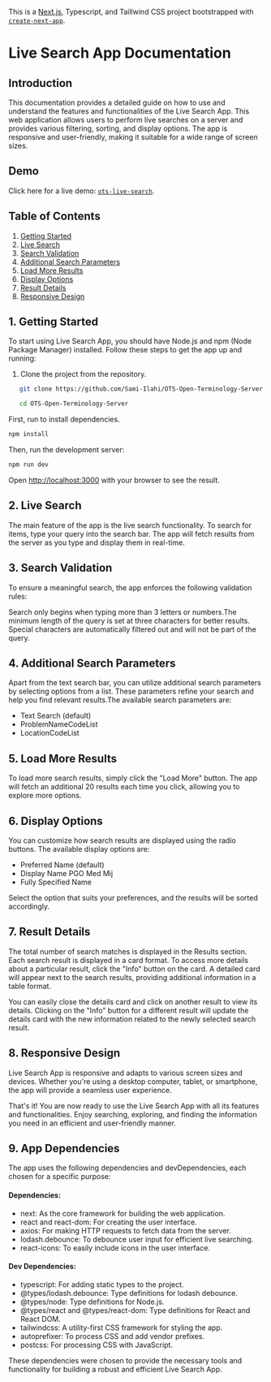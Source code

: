 This is a [Next.js](https://nextjs.org/), Typescript, and Taillwind CSS project bootstrapped with [`create-next-app`](https://github.com/vercel/next.js/tree/canary/packages/create-next-app).

# Live Search App Documentation

## Introduction

This documentation provides a detailed guide on how to use and understand the features and functionalities of the Live Search App. This web application allows users to perform live searches on a server and provides various filtering, sorting, and display options. The app is responsive and user-friendly, making it suitable for a wide range of screen sizes.

## Demo
Click here for a live demo: [`ots-live-search`](https://ots-live-search.vercel.app/).



## Table of Contents

1. [Getting Started](#getting-started)
2. [Live Search](#live-search)
3. [Search Validation](#search-validation)
4. [Additional Search Parameters](#additional-search-parameters)
5. [Load More Results](#load-more-results)
6. [Display Options](#display-options)
7. [Result Details](#result-details)
8. [Responsive Design](#responsive-design)

## 1. Getting Started <a name="getting-started"></a>

To start using Live Search App, you should have Node.js and npm (Node Package Manager) installed. Follow these steps to get the app up and running:

1. Clone the project from the repository.

```bash
   git clone https://github.com/Sami-Ilahi/OTS-Open-Terminology-Server

   cd OTS-Open-Terminology-Server
```

First, run to install dependencies.

```bash
npm install

```

Then, run the development server:

```bash
npm run dev

```

Open [http://localhost:3000](http://localhost:3000) with your browser to see the result.

## 2. Live Search <a name="live-search"></a>

The main feature of the app is the live search functionality. To search for items, type your query into the search bar. The app will fetch results from the server as you type and display them in real-time.

## 3. Search Validation <a name="search-validation"></a>

To ensure a meaningful search, the app enforces the following validation rules:

Search only begins when typing more than 3 letters or numbers.The minimum length of the query is set at three characters for better results.
Special characters are automatically filtered out and will not be part of the query.

## 4. Additional Search Parameters <a name="additional-search-parameters"></a>

Apart from the text search bar, you can utilize additional search parameters by selecting options from a list. These parameters refine your search and help you find relevant results.The available search parameters are:

- Text Search (default)
- ProblemNameCodeList
- LocationCodeList

## 5. Load More Results <a name="load-more-results"></a>

To load more search results, simply click the "Load More" button. The app will fetch an additional 20 results each time you click, allowing you to explore more options.

## 6. Display Options <a name="display-options"></a>

You can customize how search results are displayed using the radio buttons. The available display options are:

- Preferred Name (default)
- Display Name PGO Med Mij
- Fully Specified Name

Select the option that suits your preferences, and the results will be sorted accordingly.

## 7. Result Details <a name="result-details"></a>

The total number of search matches is displayed in the Results section. Each search result is displayed in a card format. To access more details about a particular result, click the "Info" button on the card. A detailed card will appear next to the search results, providing additional information in a table format.

You can easily close the details card and click on another result to view its details. Clicking on the "Info" button for a different result will update the details card with the new information related to the newly selected search result.

## 8. Responsive Design <a name="responsive-design"></a>

Live Search App is responsive and adapts to various screen sizes and devices. Whether you're using a desktop computer, tablet, or smartphone, the app will provide a seamless user experience.

That's it! You are now ready to use the Live Search App with all its features and functionalities. Enjoy searching, exploring, and finding the information you need in an efficient and user-friendly manner.

## 9. App Dependencies <a name="app-dependencies"></a>

The app uses the following dependencies and devDependencies, each chosen for a specific purpose:

#### Dependencies:

- next: As the core framework for building the web application.
- react and react-dom: For creating the user interface.
- axios: For making HTTP requests to fetch data from the server.
- lodash.debounce: To debounce user input for efficient live searching.
- react-icons: To easily include icons in the user interface.

#### Dev Dependencies:

- typescript: For adding static types to the project.
- @types/lodash.debounce: Type definitions for lodash debounce.
- @types/node: Type definitions for Node.js.
- @types/react and @types/react-dom: Type definitions for React and React DOM.
- tailwindcss: A utility-first CSS framework for styling the app.
- autoprefixer: To process CSS and add vendor prefixes.
- postcss: For processing CSS with JavaScript.

These dependencies were chosen to provide the necessary tools and functionality for building a robust and efficient Live Search App.
